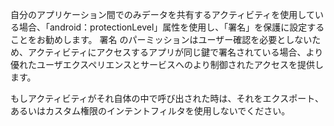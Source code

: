 
<p> 自分のアプリケーション間でのみデータを共有するアクティビティを使用している場合、「android：protectionLevel」属性を使用し、「署名」を保護に設定することをお勧めします。  署名 のパーミッションはユーザー確認を必要としないため、アクティビティにアクセスするアプリが同じ鍵で署名されている場合、より優れたユーザエクスペリエンスとサービスへのより制御されたアクセスを提供します。</p>
 <p>   もしアクティビティがそれ自体の中で呼び出された時は、それをエクスポート、あるいはカスタム権限のインテントフィルタを使用しないでください。 </p>
